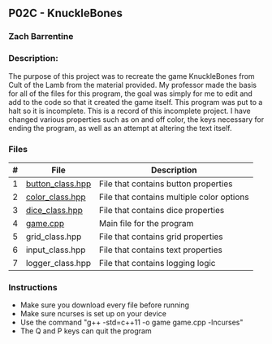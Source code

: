 ## P02C - KnuckleBones
### Zach Barrentine
### Description:

The purpose of this project was to recreate the game KnuckleBones from Cult of the Lamb from the material provided. My professor made the basis for all of the files for this program, the goal was simply for me to edit and add to the code so that it created the game itself. This program was put to a halt so it is incomplete. This is a record of this incomplete project. I have changed various properties such as on and off color, the keys necessary for ending the program, as well as an attempt at altering the text itself.

### Files

|   #   | File            | Description                                        |
| :---: | --------------- | -------------------------------------------------- |
|   1   | [button_class.hpp](https://github.com/ZachBarrentine/2143-OOP/blob/main/Assignments/P02C/button_class.hpp)         | File that contains button properties      |
|   2   | [color_class.hpp](https://github.com/ZachBarrentine/2143-OOP/blob/main/Assignments/P02C/color_class.hpp)  | File that contains multiple color options         |
|   3   | [dice_class.hpp](https://github.com/ZachBarrentine/2143-OOP/blob/main/Assignments/P02C/dice_class.hpp) | File that contains dice properties |
|   4   | [game.cpp](https://github.com/ZachBarrentine/2143-OOP/blob/main/Assignments/P02C/game.cpp) | Main file for the program |
|   5   | grid_class.hpp | File that contains grid properties |
|   6   | input_class.hpp | File that contains text properties |
|   7   | logger_class.hpp | File that contains logging logic |

### Instructions

- Make sure you download every file before running
- Make sure ncurses is set up on your device
- Use the command "g++ -std=c++11 -o game game.cpp -lncurses"
- The Q and P keys can quit the program
